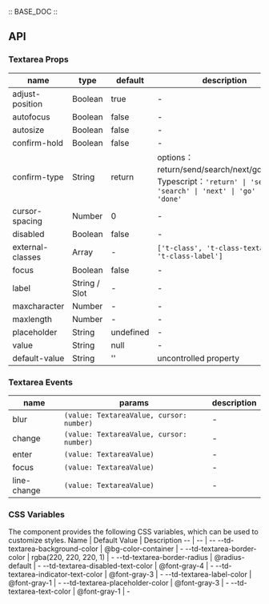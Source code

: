 :: BASE_DOC ::

## API

### Textarea Props

name | type | default | description | required
-- | -- | -- | -- | --
adjust-position | Boolean | true | \- | N
autofocus | Boolean | false | \- | N
autosize | Boolean | false | \- | N
confirm-hold | Boolean | false | \- | N
confirm-type | String | return | options：return/send/search/next/go/done。Typescript：`'return' \| 'send' \| 'search' \| 'next' \| 'go' \| 'done'` | N
cursor-spacing | Number | 0 | \- | N
disabled | Boolean | false | \- | N
external-classes | Array | - | `['t-class', 't-class-textarea', 't-class-label']` | N
focus | Boolean | false | \- | N
label | String / Slot | - | \- | N
maxcharacter | Number | - | \- | N
maxlength | Number | - | \- | N
placeholder | String | undefined | \- | N
value | String | null | \- | N
default-value | String | '' | uncontrolled property | N

### Textarea Events

name | params | description
-- | -- | --
blur | `(value: TextareaValue, cursor: number)` | \-
change | `(value: TextareaValue, cursor: number)` | \-
enter | `(value: TextareaValue)` | \-
focus | `(value: TextareaValue)` | \-
line-change | `(value: TextareaValue)` | \-

### CSS Variables

The component provides the following CSS variables, which can be used to customize styles.
Name | Default Value | Description
-- | -- | --
--td-textarea-background-color | @bg-color-container | -
--td-textarea-border-color | rgba(220, 220, 220, 1) | -
--td-textarea-border-radius | @radius-default | -
--td-textarea-disabled-text-color | @font-gray-4 | -
--td-textarea-indicator-text-color | @font-gray-3 | -
--td-textarea-label-color | @font-gray-1 | -
--td-textarea-placeholder-color | @font-gray-3 | -
--td-textarea-text-color | @font-gray-1 | -

